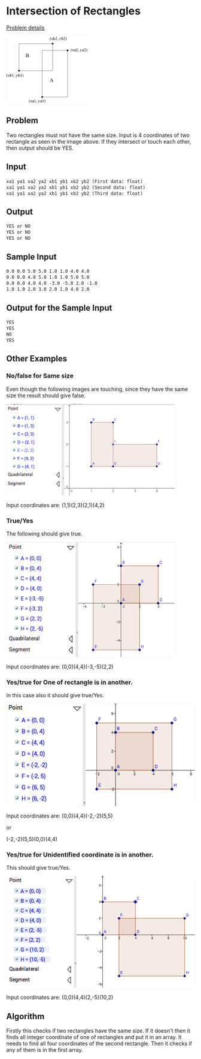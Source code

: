 # Intersection of Rectangles

[Problem details](http://judge.u-aizu.ac.jp/onlinejudge/description.jsp?id=0059)

![Intersection of rectangle](/img/intersection.gif)

## Problem

Two rectangles must not have the same size. Input is 4 coordinates of two rectangle as seen in the image above. If they intersect or touch each other, then output should be YES. 


## Input

    xa1 ya1 xa2 ya2 xb1 yb1 xb2 yb2 (First data: float)
    xa1 ya1 xa2 ya2 xb1 yb1 xb2 yb2 (Second data: float)
    xa1 ya1 xa2 ya2 xb1 yb1 xb2 yb2 (Third data: float)

## Output

    YES or NO 
    YES or NO 
    YES or NO 

## Sample Input

    0.0 0.0 5.0 5.0 1.0 1.0 4.0 4.0
    0.0 0.0 4.0 5.0 1.0 1.0 5.0 5.0
    0.0 0.0 4.0 4.0 -3.0 -5.0 2.0 -1.0
    1.0 1.0 2.0 3.0 2.0 1.0 4.0 2.0

## Output for the Sample Input

    YES
    YES
    NO
    YES

## Other Examples

### No/false for Same size 
Even though the following images are touching, since they have the same size the result should give false.

![Sample 1](/img/sample1.png)

Input coordinates are: (1,1)(2,3)(2,1)(4,2)

### True/Yes
The following should give true.

![Sample 2](/img/sample2.png)

Input coordinates are: (0,0)(4,4)(-3,-5)(2,2)

### Yes/true for One of rectangle is in another.
In this case also it should give true/Yes.

![Sample 2](/img/sample3.png)

Input coordinates are: (0,0)(4,4)(-2,-2)(5,5)

or

(-2,-2)(5,5)(0,0)(4,4)

### Yes/true for Unidentified coordinate is in another.

This should give true/Yes.

![Sample 2](/img/sample4.png)

Input coordinates are: (0,0)(4,4)(2,-5)(10,2)

## Algorithm

Firstly this checks if two rectangles have the same size. If it doesn't then it finds all integer coordinate of one of rectangles and put it in an array. 
It needs to find all four coordinates of the second rectangle. Then it checks if any of them is in the first array.  
